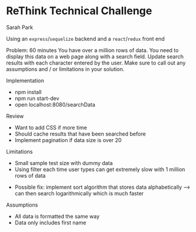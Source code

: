 # ReThink Technical Challenge

Sarah Park

Using an `express`/`sequelize` backend and a `react`/`redux` front end

Problem: 60 minutes
You have over a million rows of data. You need to display this data on a web page along with a search field. Update search results with each character entered by the user. Make sure to call out any assumptions and / or limitations in your solution.

Implementation

* npm install
* npm run start-dev
* open localhost:8080/searchData

Review

* Want to add CSS if more time
* Should cache results that have been searched before
* Implement pagination if data size is over 20

Limitations

* Small sample test size with dummy data
* Using filter each time user types can get extremely slow with 1 million rows of data

- Possible fix: implement sort algorithm that stores data alphabetically --> can then search logarithmically which is much faster

Assumptions

* All data is formatted the same way
* Data only includes first name

